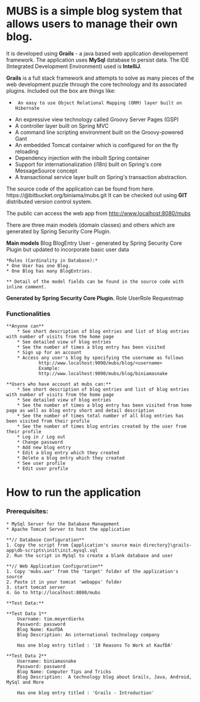 # MUBS is a simple blog system that allows users to manage their own blog. #

It is developed using **Grails** - a java based web application developement framework. 
The application uses **MySql** database to persist data.
The IDE (Integrated Development Environment) used is **IntelliJ**.

**Grails** is a full stack framework and attempts to solve as many pieces of the web development puzzle through the core technology and its associated plugins. Included out the box are things like:
*      An easy to use Object Relational Mapping (ORM) layer built on Hibernate
* 	An expressive view technology called Groovy Server Pages (GSP)
* 	A controller layer built on Spring MVC
* 	A command line scripting environment built on the Groovy-powered Gant
* 	An embedded Tomcat container which is configured for on the fly reloading
* 	Dependency injection with the inbuilt Spring container
* 	Support for internationalization (i18n) built on Spring's core MessageSource concept
* 	A transactional service layer built on Spring's transaction abstraction.

The source code of the application can be found from here. 
		https://<username>@bitbucket.org/biniama/mubs.git
It can be checked out using **GIT** distributed version control system.

The public can access the web app from
    http://www.localhost:8080/mubs
	
There are three main models (domain classes) and others which are generated by Spring Security Core Plugin.

**Main models**
	Blog
	BlogEntry
	User			- generated by Spring Security Core Plugin but updated to incorporate basic user data

	*Rules (Cardinality in Database):*
	* One User has one Blog.
	* One Blog has many BlogEntries.
	
	** Detail of the model fields can be found in the source code with inline comment.
**Generated by Spring Security Core Plugin.**
	Role
	UserRole
	Requestmap

### Functionalities ###

	**Anyone can** 
		* See short description of blog entries and list of blog entries with number of visits from the home page
		* See detailed view of blog entries
		* See the number of times a blog entry has been visited
		* Sign up for an account
		* Access any user's blog by specifying the username as follows
				http://www.localhost:9090/mubs/blog/<username>
				Example:
				http://www.localhost:9090/mubs/blog/biniamasnake

	**Users who have account at mubs can:**
        * See short description of blog entries and list of blog entries with number of visits from the home page
		* See detailed view of blog entries
        * See the number of times a blog entry has been visited from home page as well as blog entry short and detail description
        * See the number of times total number of all blog entries has been visited from their profile
        * See the number of times blog entries created by the user from their profile
		* Log in / Log out
		* Change password
		* Add new blog entry
		* Edit a blog entry which they created
		* Delete a blog entry which they created
		* See user profile
		* Edit user profile


# How to run the application #

### Prerequisites: ###

	* MySql Server for the Database Management
	* Apache Tomcat Server to host the application

	**// Database Configuration**
	1. Copy the script from {application's source main directory}\grails-app\db-scripts\init\init.mysql.sql
	2. Run the script in MySql to create a blank database and user

	**// Web Application Configuration**
	1. Copy 'mubs.war' from the 'target' folder of the application's source 
	2. Paste it in your tomcat 'webapps' folder
	3. start tomcat server 
	4. Go to http://localhost:8080/mubs
	
	**Test Data:**
	
	**Test Data 1**
		Username: tim.meyerdierks
		Password: password
		Blog Name: KaufDA
		Blog Description: An international technology company
		
		Has one blog entry titled : '10 Reasons To Work at KaufDA'
	
	**Test Data 2**
		Username: biniamasnake
		Password: password
		Blog Name: Computer Tips and Tricks
		Blog Description:  A technology blog about Grails, Java, Android, MySql and More
	
		Has one blog entry titled : 'Grails - Introduction'